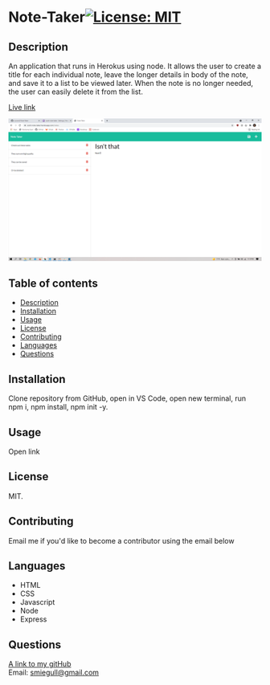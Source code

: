 # Note-Taker[![License: MIT](https://img.shields.io/badge/License-MIT-yellow.svg)](https://opensource.org/licenses/MIT)

## Description
An application that runs in Herokus using node. It allows the user to create a title for each individual note, leave the longer details in body of the note, and save it to a list to be viewed later. When the note is no longer needed, the user can easily delete it from the list.

[Live link](https://scott-note-taker.herokuapp.com/)

![Screenshot](public\assets\NoteTakerApp.png) 

## Table of contents
- [Description](#description)
- [Installation](#installation)
- [Usage](#usage)
- [License](#license)
- [Contributing](#contributing)
- [Languages](#languages)
- [Questions](#questions)

## Installation
Clone repository from GitHub, open in VS Code, open new terminal, run npm i, npm install, npm init -y.

## Usage
Open link 

## License
MIT.

## Contributing
Email me if you'd like to become a contributor using the email below

## Languages
- HTML
- CSS
- Javascript
- Node
- Express

## Questions
[A link to my gitHub](https://github.com/scoven2)  
Email: smiegull@gmail.com